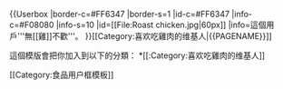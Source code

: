 {{Userbox
|border-c=#FF6347
|border-s=1
|id-c=#FF6347
|info-c=#F08080
|info-s=10
|id=[[File:Roast chicken.jpg|60px]]
|info=這個用戶'''無[[雞]]不歡'''。
}}<includeonly>[[Category:喜欢吃雞肉的维基人|{{PAGENAME}}]]</includeonly>
<noinclude>



這個模版會把你加入到以下的分類：
*[[:Category:喜欢吃雞肉的维基人]]

[[Category:食品用户框模板]]
</noinclude>